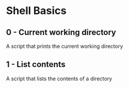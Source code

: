 # Shell Basics
## 0 - Current working directory
A script that prints the current working directory

## 1 - List contents
A script that lists the contents of a directory